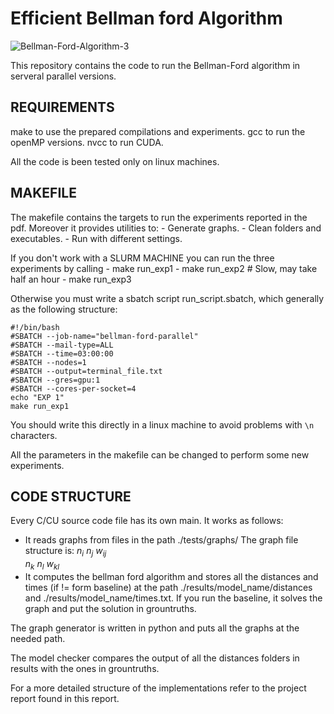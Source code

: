 # Efficient Bellman ford Algorithm

![Bellman-Ford-Algorithm-3](https://github.com/Kilian36/bellman-ford-parallel/assets/94917153/272fff90-de43-4993-812d-203b5092840a)

This repository contains the code to run the Bellman-Ford algorithm in serveral parallel versions.

## REQUIREMENTS
make to use the prepared compilations and experiments.
gcc to run the openMP versions.
nvcc to run CUDA.

All the code is been tested only on linux machines.

## MAKEFILE
The makefile contains the targets to run the experiments reported in the pdf. Moreover it provides utilities to:
    - Generate graphs.
    - Clean folders and executables.
    - Run with different settings.

If you don't work with a SLURM MACHINE you can run the three experiments by calling
    - make run_exp1
    - make run_exp2  # Slow, may take half an hour
    - make run_exp3

Otherwise you must write a sbatch script run_script.sbatch, which generally as the following structure:
```
#!/bin/bash 
#SBATCH --job-name="bellman-ford-parallel"
#SBATCH --mail-type=ALL
#SBATCH --time=03:00:00
#SBATCH --nodes=1
#SBATCH --output=terminal_file.txt
#SBATCH --gres=gpu:1
#SBATCH --cores-per-socket=4
echo "EXP 1"
make run_exp1
```
You should write this directly in a linux machine to avoid problems with ```\n``` characters.

All the parameters in the makefile can be changed to perform some new experiments. 

## CODE STRUCTURE
Every C/CU source code file has its own main. It works as follows:
- It reads graphs from files in the path ./tests/graphs/ 
  The graph file structure is:
   $n_i$   $n_j$   $w_{ij}$   
   $n_k$   $n_l$   $w_{kl}$  
- It computes the bellman ford algorithm and stores all the distances and times (if != form baseline)
  at the path ./results/model_name/distances and ./results/model_name/times.txt. If you run the baseline, 
  it solves the graph and put the solution in grountruths. 
      
The graph generator is written in python and puts all the graphs at the needed path.

The model checker compares the output of all the distances folders in results with the ones in grountruths.

For a more detailed structure of the implementations refer to the project report found in this report. 


